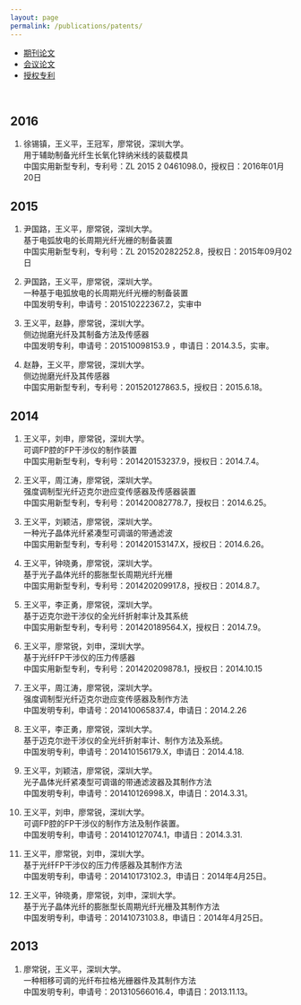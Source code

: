 ```yaml
---
layout: page
permalink: /publications/patents/
---
```


<div class="navbar center forth">
<ul>
    <li><a href="{{ "/publications" | prepend: site.baseurl }}">期刊论文</a></li>
    <li><a href="{{ "/conf" | prepend: "/publications" | prepend: site.baseurl }}">会议论文</a></li>
    <li class="active"><a href="{{ "/patents" | prepend: "/publications" | prepend: site.baseurl }}">授权专利</a></li>
</ul>
</div>

<br>

2016
-------------------------
1. 徐锡镇，王义平，王冠军，廖常锐，深圳大学。<br>
   用于辅助制备光纤生长氧化锌纳米线的装载模具<br>
   中国实用新型专利，专利号：ZL 2015 2 0461098.0，授权日：2016年01月20日<br>

2015
-------------------------
1. 尹国路，王义平，廖常锐，深圳大学。<br>
   基于电弧放电的长周期光纤光栅的制备装置<br>
   中国实用新型专利，专利号：ZL 201520282252.8，授权日：2015年09月02日<br>

2. 尹国路，王义平，廖常锐，深圳大学。<br>
   一种基于电弧放电的长周期光纤光栅的制备装置<br>
   中国发明专利，申请号：201510222367.2，实审中<br>

3. 王义平，赵静，廖常锐，深圳大学。<br>
   侧边抛磨光纤及其制备方法及传感器<br>
   中国发明专利，申请号：201510098153.9 ，申请日：2014.3.5，实审。<br>

4. 赵静，王义平，廖常锐，深圳大学。<br>
   侧边抛磨光纤及其传感器<br>
   中国实用新型专利，专利号：201520127863.5，授权日：2015.6.18。<br>


2014
-------------------------
1. 王义平，刘申，廖常锐，深圳大学。<br>
   可调FP腔的FP干涉仪的制作装置<br>
   中国实用新型专利，专利号：201420153237.9，授权日：2014.7.4。

2. 王义平，周江涛，廖常锐，深圳大学。<br>
   强度调制型光纤迈克尔逊应变传感器及传感器装置<br>
   中国实用新型专利，专利号：201420082778.7，授权日：2014.6.25。

3. 王义平，刘颖洁，廖常锐，深圳大学。<br>
   一种光子晶体光纤紧凑型可调谐的带通滤波<br>
  中国实用新型专利，专利号：201420153147.X，授权日：2014.6.26。

4. 王义平，钟晓勇，廖常锐，深圳大学。<br>
   基于光子晶体光纤的膨胀型长周期光纤光栅<br>
   中国实用新型专利，专利号：201420209917.8，授权日：2014.8.7。

5. 王义平，李正勇，廖常锐，深圳大学。<br>
   基于迈克尔逊干涉仪的全光纤折射率计及其系统<br>
   中国实用新型专利，专利号：201420189564.X，授权日：2014.7.9。

6. 王义平，廖常锐，刘申，深圳大学。<br>
   基于光纤FP干涉仪的压力传感器<br>
   中国实用新型专利，专利号：201420209878.1，授权日：2014.10.15

7. 王义平，周江涛，廖常锐，深圳大学。<br>
   强度调制型光纤迈克尔逊应变传感器及制作方法<br>
   中国发明专利，申请号：201410065837.4，申请日：2014.2.26

8. 王义平，李正勇，廖常锐，深圳大学。<br>
   基于迈克尔逊干涉仪的全光纤折射率计、制作方法及系统。<br>
   中国发明专利，申请号：201410156179.X，申请日：2014.4.18.

9. 王义平，刘颖洁，廖常锐，深圳大学。<br>
   光子晶体光纤紧凑型可调谐的带通滤波器及其制作方法<br>
   中国发明专利，申请号：201410126998.X，申请日：2014.3.31。

10. 王义平，刘申，廖常锐，深圳大学。<br>
   可调FP腔的FP干涉仪的制作方法及制作装置。<br>
   中国发明专利，申请号：201410127074.1，申请日：2014.3.31.

11. 王义平，廖常锐，刘申，深圳大学。<br>
   基于光纤FP干涉仪的压力传感器及其制作方法<br>
  中国发明专利，申请号：201410173102.3，申请日：2014年4月25日。

12. 王义平，钟晓勇，廖常锐，刘申，深圳大学。<br>
   基于光子晶体光纤的膨胀型长周期光纤光栅及其制作方法<br>
   中国发明专利，申请号：20141073103.8，申请日：2014年4月25日。

2013
-------------------------
1. 廖常锐，王义平，深圳大学。<br>
   一种相移可调的光纤布拉格光栅器件及其制作方法<br>
  中国发明专利，申请号：201310566016.4，申请日：2013.11.13。
